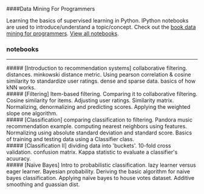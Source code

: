 ####Data Mining For Programmers

Learning the basics of supervised learning in Python. IPython notebooks are used to introduce/understand a topic/concept. Check out the [book data mining for programmers]. [View all notebooks].

### notebooks
<hr>
##### [Introduction to recommendation systems]
collaborative filtering. distances. minkowski distance metric. Using pearson correlation & cosine similarity to standardize user ratings.  dense and sparse data. basics of how kNN works.
<br>
##### [Filtering]
Item-based filtering. Comparing it to collaborative filtering. Cosine similarity for items. Adjusting user ratings. Similarity matrix. Normalizing, denormalizing and predicting scores. Applying the weighted slope one algorithm. 
<br>
##### [Classification]
comparing classification to filtering. Pandora music recommendation example. computing nearest neighbors using features. Normalizing using absolute standard deviation and standard score. Basics of training and testing data using a Classifier class.
<br>
##### [Classification II]
dividing data into 'buckets'. 10-fold cross validation. confusion matrix. Kappa statistic to evaluate a classifier's acuuracy. 
<br>
##### [Naïve Bayes]
Intro to probabilistic classification. lazy learner versus eager learner. Bayesian probability. Deriving the basic algorithm for naive bayes classification. Applying naïve bayes to house votes dataset. Additive smoothing and guassian dist.
<br>


[View all notebooks]:http://nbviewer.ipython.org/github/harshays/dataMiningForProgrammers/tree/master/
[book data mining for programmers]:http://guidetodatamining.com
[Naïve Bayes]:http://nbviewer.ipython.org/github/harshays/dataMiningForProgrammers/blob/master/naive_bayes.ipynb
[Classification II]:http://nbviewer.ipython.org/github/harshays/dataMiningForProgrammers/blob/master/KNN.ipynb
[Classification]:http://nbviewer.ipython.org/github/harshays/dataMiningForProgrammers/blob/master/classification.ipynb
[Filtering]:http://nbviewer.ipython.org/github/harshays/dataMiningForProgrammers/blob/master/collaborative_filtering.ipynb
[Introduction to recommendation systems]:http://nbviewer.ipython.org/github/harshays/dataMiningForProgrammers/blob/master/recommendation_intro.ipynb
